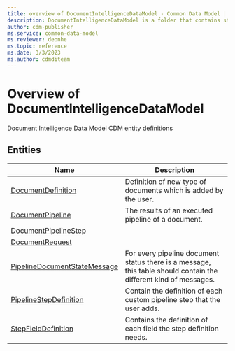 ```yaml
---
title: overview of DocumentIntelligenceDataModel - Common Data Model | Microsoft Docs
description: DocumentIntelligenceDataModel is a folder that contains standard entities related to the Common Data Model.
author: cdm-publisher
ms.service: common-data-model
ms.reviewer: deonhe
ms.topic: reference 
ms.date: 3/3/2023
ms.author: cdmditeam
---
```


# Overview of DocumentIntelligenceDataModel

Document Intelligence Data Model CDM entity definitions  

## Entities

|Name|Description|
|---|---|
|[DocumentDefinition](DocumentDefinition.md)|Definition of new type of documents which is added by the user.|
|[DocumentPipeline](DocumentPipeline.md)|The results of an executed pipeline of a document.|
|[DocumentPipelineStep](DocumentPipelineStep.md)||
|[DocumentRequest](DocumentRequest.md)||
|[PipelineDocumentStateMessage](PipelineDocumentStateMessage.md)|For every pipeline document status there is a message, this table should contain the different kind of messages.|
|[PipelineStepDefinition](PipelineStepDefinition.md)|Contain the definition of each custom pipeline step that the user adds.|
|[StepFieldDefinition](StepFieldDefinition.md)|Contains the definition of each field the step definition needs.|
